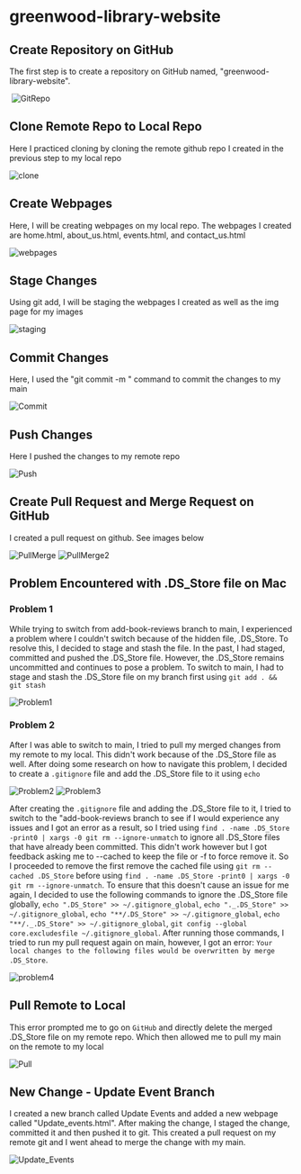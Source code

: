 # greenwood-library-website

## Create Repository on GitHub

The first step is to create a repository on GitHub named, "greenwood-library-website".

![]()
![GitRepo](./img/1%20Git_workspace.png)

## Clone Remote Repo to Local Repo

Here I practiced cloning by cloning the remote github repo I created in the previous step to my local repo

![clone](./img/2%20Git_Clone.png)


## Create Webpages

Here, I will be creating webpages on my local repo. The webpages I created are home.html, about_us.html, events.html, and contact_us.html

![webpages](./img/4%20Create%20web%20pages.png)


## Stage Changes

Using git add, I will be staging the webpages I created as well as the img page for my images

![staging](./img/5%20Staging.png)


## Commit Changes

Here, I used the "git commit -m " command to commit the changes to my main

![Commit](./img/6%20Commit.png)

## Push Changes

Here I pushed the changes to my remote repo 

![Push](./img/7%20Push%20to%20remote.png)


## Create Pull Request and Merge Request on GitHub

I created a pull request on github. See images below

![PullMerge](./img/10%20Merge%20Pull%20Request.png)
![PullMerge2](./img/10%20Merge%20Pull%20Request%202.png)

## Problem Encountered with .DS_Store file on Mac

### Problem 1
While trying to switch from add-book-reviews branch to main, I experienced a problem where I couldn't switch because of the hidden file, .DS_Store.
To resolve this, I decided to stage and stash the file. In the past, I had staged, committed and pushed the .DS_Store file. However, the .DS_Store remains uncommitted and continues to pose a problem.
To switch to main, I had to stage and stash the .DS_Store file on my branch first using `git add . && git stash`

![Problem1](./img/11%20Git_Problem_DS_Store.png)

### Problem 2

After I was able to switch to main, I tried to pull my merged changes from my remote to my local. This didn't work because of the .DS_Store file as well. After doing some research on how to navigate this problem, I decided to create a `.gitignore` file and add the .DS_Store file to it using `echo`

![Problem2](./img/11%20Git_Problem_DS_Store%202.png)
![Problem3](./img/11%20Git_Problem_DS_Store%203.png)

After creating the `.gitignore` file and adding the .DS_Store file to it, I tried to switch to the "add-book-reviews branch to see if I would experience any issues and I got an error as a result, so I tried using `find . -name .DS_Store -print0 | xargs -0 git rm --ignore-unmatch` to ignore all .DS_Store files that have already been committed. This didn't work however but I got feedback asking me to --cached to keep the file or -f to force remove it. So I proceeded to remove the first remove the cached file using `git rm --cached .DS_Store` before using `find . -name .DS_Store -print0 | xargs -0 git rm --ignore-unmatch`.
To ensure that this doesn't cause an issue for me again, I decided to use the following commands to ignore the .DS_Store file globally, `echo ".DS_Store" >> ~/.gitignore_global`, `echo "._.DS_Store" >> ~/.gitignore_global`, `echo "**/.DS_Store" >> ~/.gitignore_global`, `echo "**/._.DS_Store" >> ~/.gitignore_global`, `git config --global core.excludesfile ~/.gitignore_global`. After running those commands, I tried to run my pull request again on main, however, I got an error: `Your local changes to the following files would be overwritten by merge .DS_Store`. 

![problem4](./img/11%20Git_Problem_DS_Store%204.png)


## Pull Remote to Local

This error prompted me to go on `GitHub` and directly delete the merged .DS_Store file on my remote repo. Which then allowed me to pull my main on the remote to my local

![Pull](./img/12%20Git_pull.png)


## New Change - Update Event Branch

I created a new branch called Update Events and added a new webpage called "Update_events.html". After making the change, I staged the change, committed it and then pushed it to git. This created a pull request on my remote git and I went ahead to merge the change with my main.

![Update_Events](./img/13%20Update%20Events.png)
